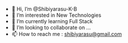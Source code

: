 - 👋 Hi, I’m @Shibiyarasu-K-B
- 👀 I’m interested in New Technologies
- 🌱 I’m currently learning Full Stack
- 💞️ I’m looking to collaborate on ...
- 📫 How to reach me : shibiyarasu@gmail.com

<!---
Shibiyarasu-K-B/Shibiyarasu-K-B is a ✨ special ✨ repository because its `README.md` (this file) appears on your GitHub profile.
You can click the Preview link to take a look at your changes.
--->
